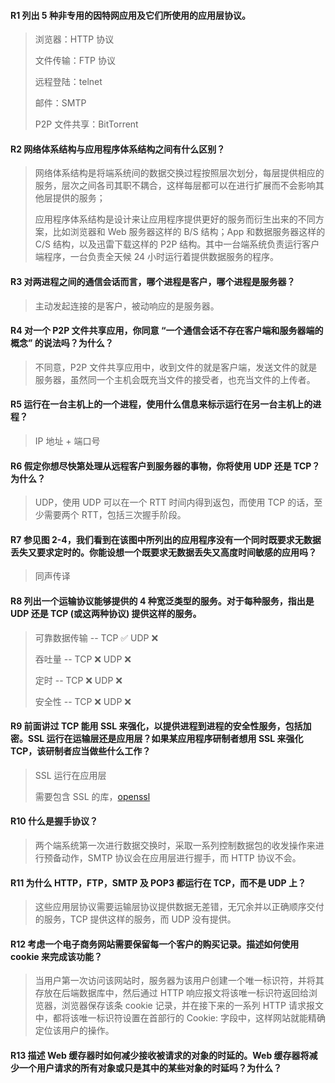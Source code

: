 #### R1  列出 5 种非专用的因特网应用及它们所使用的应用层协议。

> 浏览器：HTTP 协议
> 
> 文件传输：FTP 协议
> 
> 远程登陆：telnet
> 
> 邮件：SMTP
> 
> P2P 文件共享：BitTorrent 

#### R2  网络体系结构与应用程序体系结构之间有什么区别？

> 网络体系结构是将端系统间的数据交换过程按照层次划分，每层提供相应的服务，层次之间各司其职不耦合，这样每层都可以在进行扩展而不会影响其他层提供的服务；
> 
> 应用程序体系结构是设计来让应用程序提供更好的服务而衍生出来的不同方案，比如浏览器和 Web 服务器这样的 B/S 结构；App 和数据服务器这样的 C/S 结构，以及迅雷下载这样的 P2P 结构。其中一台端系统负责运行客户端程序，一台负责全天候 24 小时运行着提供数据服务的程序。

#### R3  对两进程之间的通信会话而言，哪个进程是客户，哪个进程是服务器？

> 主动发起连接的是客户，被动响应的是服务器。

#### R4 对一个 P2P 文件共享应用，你同意 “一个通信会话不存在客户端和服务器端的概念” 的说法吗？为什么？

> 不同意，P2P 文件共享应用中，收到文件的就是客户端，发送文件的就是服务器，虽然同一个主机会既充当文件的接受者，也充当文件的上传者。

#### R5 运行在一台主机上的一个进程，使用什么信息来标示运行在另一台主机上的进程？

> IP 地址 + 端口号

#### R6 假定你想尽快第处理从远程客户到服务器的事物，你将使用 UDP 还是 TCP？为什么？ 

> UDP，使用 UDP 可以在一个 RTT 时间内得到返包，而使用 TCP 的话，至少需要两个 RTT，包括三次握手阶段。 

#### R7 参见图 2-4，我们看到在该图中所列出的应用程序没有一个同时既要求无数据丢失又要求定时的。你能设想一个既要求无数据丢失又高度时间敏感的应用吗？

> 同声传译

#### R8  列出一个运输协议能够提供的 4 种宽泛类型的服务。对于每种服务，指出是 UDP 还是 TCP (或这两种协议) 提供这样的服务。

> 可靠数据传输 -- TCP ✅ UDP ❌
> 
> 吞吐量 -- TCP ❌ UDP ❌
> 
> 定时 -- TCP ❌ UDP ❌
> 
> 安全性 -- TCP ❌ UDP ❌

#### R9 前面讲过 TCP 能用 SSL 来强化，以提供进程到进程的安全性服务，包括加密。SSL 运行在运输层还是应用层？如果某应用程序研制者想用 SSL 来强化 TCP，该研制者应当做些什么工作？

> SSL 运行在应用层
> 
> 需要包含 SSL 的库，[openssl](https://github.com/openssl/openssl)

#### R10 什么是握手协议？

> 两个端系统第一次进行数据交换时，采取一系列控制数据包的收发操作来进行预备动作，SMTP 协议会在应用层进行握手，而 HTTP 协议不会。

#### R11 为什么 HTTP，FTP，SMTP 及 POP3 都运行在 TCP，而不是 UDP 上？

> 这些应用层协议需要运输层协议提供数据无差错，无冗余并以正确顺序交付的服务，TCP 提供这样的服务，而 UDP 没有提供。

#### R12 考虑一个电子商务网站需要保留每一个客户的购买记录。描述如何使用 cookie 来完成该功能？

> 当用户第一次访问该网站时，服务器为该用户创建一个唯一标识符，并将其存放在后端数据库中，然后通过 HTTP 响应报文将该唯一标识符返回给浏览器，浏览器保存该条 cookie 记录，并在接下来的一系列 HTTP 请求报文中，都将该唯一标识符设置在首部行的 Cookie: 字段中，这样网站就能精确定位该用户的操作。

#### R13  描述 Web 缓存器时如何减少接收被请求的对象的时延的。Web 缓存器将减少一个用户请求的所有对象或只是其中的某些对象的时延吗？为什么？

> 
